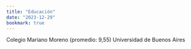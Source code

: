 ```yaml
---
title: "Educación"
date: "2023-12-29"
bookmark: true
---
```


Colegio Mariano Moreno (promedio: 9,55)
Universidad de Buenos Aires